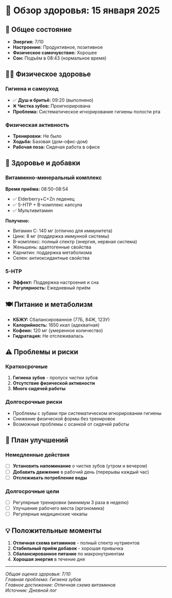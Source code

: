 # 🏥 Обзор здоровья: 15 января 2025

## 🌅 Общее состояние
- **Энергия:** 7/10
- **Настроение:** Продуктивное, позитивное
- **Физическое самочувствие:** Хорошее
- **Сон:** Подъём в 08:43 (нормальное время)

## 🧘‍♂️ Физическое здоровье

### Гигиена и самоуход
- ✅ **Душ и бритьё:** 09:20 (выполнено)
- ❌ **Чистка зубов:** Проигнорирована
- **Проблема:** Систематическое игнорирование гигиены полости рта

### Физическая активность
- **Тренировки:** Не было
- **Ходьба:** Базовая (дом-офис-дом)
- **Рабочая поза:** Сидячая работа в офисе

## 💊 Здоровье и добавки

### Витаминно-минеральный комплекс
**Время приёма:** 08:50-08:54
- ✅ Elderberry+C+Zn леденец
- ✅ 5-HTP + B-комплекс капсула
- ✅ Мультивитамин

**Получено:**
- Витамин C: 140 мг (отлично для иммунитета)
- Цинк: 8 мг (поддержка иммунной системы)
- B-комплекс: полный спектр (энергия, нервная система)
- Женьшень: адаптогенные свойства
- Карнитин: поддержка метаболизма
- Селен: антиоксидантные свойства

### 5-HTP
- **Эффект:** Поддержка настроения и сна
- **Регулярность:** Ежедневный приём

## 🍽️ Питание и метаболизм
- **КБЖУ:** Сбалансированное (77Б, 84Ж, 123У)
- **Калорийность:** 1650 ккал (адекватная)
- **Кофеин:** 120 мг (умеренное количество)
- **Гидратация:** Не отслеживалась

## ⚠️ Проблемы и риски

### Краткосрочные
1. **Гигиена зубов** - пропуск чистки зубов
2. **Отсутствие физической активности**
3. **Много сидячей работы**

### Долгосрочные риски
- Проблемы с зубами при систематическом игнорировании гигиены
- Снижение физической формы без тренировок
- Возможные проблемы с осанкой от сидячей работы

## 🎯 План улучшений

### Немедленные действия
- [ ] **Установить напоминание** о чистке зубов (утром и вечером)
- [ ] **Добавить движение** в рабочий день (перерывы каждый час)
- [ ] **Отслеживать потребление воды**

### Долгосрочные цели
- [ ] Регулярные тренировки (минимум 3 раза в неделю)
- [ ] Улучшение рабочего места (эргономика)
- [ ] Регулярные медицинские чекапы

## 💡 Положительные моменты
1. **Отличная схема витаминов** - полный спектр нутриентов
2. **Стабильный приём добавок** - хорошая привычка
3. **Сбалансированное питание** по макронутриентам
4. **Хорошая энергия** в течение дня

---
*Общая оценка здоровья: 7/10*  
*Главная проблема: Гигиена зубов*  
*Главное достижение: Отличная схема витаминов*  
*Источник: Дневной лог*
